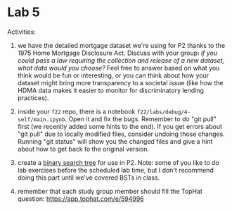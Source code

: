 # Lab 5

Activities:

1. we have the detailed mortgage dataset we're using for P2 thanks to the 1975 Home Mortgage Disclosure Act.  Discuss with your group: *if you could pass a law requiring the collection and release of a new dataset, what data would you choose?*  Feel free to answer based on what you think would be fun or interesting, or you can think about how your dataset might bring more transparency to a societal issue (like how the HDMA data makes it easier to monitor for discriminatory lending practices).

2. inside your `f22` repo, there is a notebook `f22/labs/debug/4-self/main.ipynb`.  Open it and fix the bugs.  Remember to do "git pull" first (we recently added some hints to the end).  If you get errors about "git pull" due to locally modified files, consider undoing those changes.  Running "git status" will show you the changed files and give a hint about how to get back to the original version.

3. create a [binary search tree](./bst-groups) for use in P2.  Note: some of you like to do lab exercises before the scheduled lab time, but I don't recommend doing this part until we've covered BSTs in class.

4. remember that each study group member should fill the TopHat question: https://app.tophat.com/e/594996
